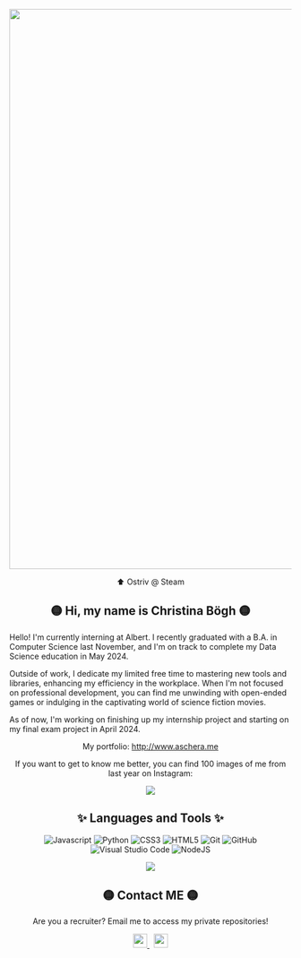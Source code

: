 
<p align="center">
  <img src="https://steamuserimages-a.akamaihd.net/ugc/2410061203606502699/0B88CDC88C069770192C3A912B2F19D97C316D31/?imw=5000&imh=5000&ima=fit&impolicy=Letterbox&imcolor=%23000000&letterbox=false" width = "1000">
</p>
  <p align="center"> ⬆️ Ostriv @ Steam</p>

<h2 align="center">🟡 Hi, my name is Christina Bögh 🟡  </h2>

<div align="left">
  <p>Hello! I'm currently interning at Albert. I recently graduated with a B.A. in Computer Science last November, and I'm on track to complete my Data Science education in May 2024.</p>
  <p>Outside of work, I dedicate my limited free time to mastering new tools and libraries, enhancing my efficiency in the workplace. When I'm not focused on professional development, you can find me unwinding with open-ended games or indulging in the captivating world of science fiction movies.</p>
</div>

<div align="left">
  <p>As of now, I'm working on finishing up my internship project and starting on my final exam project in April 2024.</p>
</div>

<div align="center">
  <p>My portfolio: <a href="http://www.aschera.me">http://www.aschera.me</a></p>
</div>

<div align="center">
  <p>If you want to get to know me better, you can find 100 images of me from last year on Instagram:</p>
  <a href="https://www.instagram.com/sunligfht/">
    <img src="https://img.shields.io/badge/Instagram-Sunligfht-%23E4405F?style=for-the-badge&logo=instagram">
  </a> 
</div>


<h2 align="center">✨ Languages and Tools ✨  </h2>

<p align="center">
  <img src="https://img.shields.io/badge/javascript-%23323330.svg?style=for-the-badge&logo=javascript&logoColor=%23F7DF1E" alt =   "Javascript">
  <img src="https://img.shields.io/badge/python-3670A0?style=for-the-badge&logo=python&logoColor=ffdd54" alt="Python">
 
  <img src="https://img.shields.io/badge/css3-%231572B6.svg?style=for-the-badge&logo=css3&logoColor=white" alt="CSS3">
  <img src="https://img.shields.io/badge/html5-%23E34F26.svg?style=for-the-badge&logo=html5&logoColor=white" alt="HTML5">
  <img src="https://img.shields.io/badge/git-%23F05033.svg?style=for-the-badge&logo=git&logoColor=white" alt="Git">
  <img src="https://img.shields.io/badge/github-%23121011.svg?style=for-the-badge&logo=github&logoColor=white" alt="GitHub">
  <img src="https://img.shields.io/badge/Visual%20Studio%20Code-0078d7.svg?style=for-the-badge&logo=visual-studio-code&logoColor=white"   alt="Visual Studio Code">
  <img src="https://img.shields.io/badge/node.js-6DA55F?style=for-the-badge&logo=node.js&logoColor=white" alt="NodeJS">
  <p align=center>  
  <img align=center src="https://github-readme-stats.vercel.app/api?username=aschera&show_icons=true&theme=rose">
</p>
</p>

<h2 align="center">🟡 Contact ME 🟡  </h2>
<p align = "center">Are you a recruiter? Email me to access my private repositories! </p>
<p align="center">
  
  <a href="mailto: aschera@gmail.com">
    <img src="https://img.shields.io/badge/Gmail-D14836?style=for-the-badge&logo=gmail&logoColor=white" height=25>
  </a> 
  <a href="https://www.linkedin.com/in/christina-boegh/">
    <img src="https://img.shields.io/badge/linkedin-%230077B5.svg?&style=for-the-badge&logo=linkedin&logoColor=white" height=25>  
  </a> 
</p>


